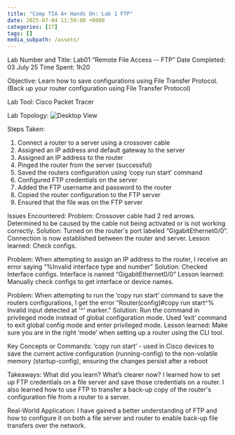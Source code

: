 ```yaml
---
title: "Comp TIA A+ Hands On: Lab 1 FTP"
date: 2025-07-04 11:59:00 +0800
categories: [IT]
tags: []
media_subpath: /assets/
---
```


Lab Number and Title: Lab01 “Remote File Access -- FTP”
Date Completed: 03 July 25
Time Spent: 1h20

Objective: Learn how to save configurations using File Transfer Protocol.
(Back up your router configuration using File Transfer Protocol) 

Lab Tool: Cisco Packet Tracer

Lab Topology:
![Desktop View](/lab01comptiaA+.png)


Steps Taken:
1. Connect a router to a server using a crossover cable
2. Assigned an IP address and default gateway to the server
3. Assigned an IP address to the router
4. Pinged the router from the server (successful)
5. Saved the routers configuration using ‘copy run start’ command
6. Configured FTP credentials on the server
7. Added the FTP username and password to the router
8. Copied the router configuration to the FTP server
9. Ensured that the file was on the FTP server

Issues Encountered:
Problem: Crossover cable had 2 red arrows. Determined to be caused by the cable not being activated or is not working correctly.
Solution: Turned on the router's port labeled “GigabitEthernet0/0”. Connection is now established between the router and server.
Lesson learned: Check configs.

Problem: When attempting to assign an IP address to the router, I receive an error saying “%Invalid interface type and number”
Solution: Checked Interface configs. Interface is named “GigabitEthernet0/0”
Lesson learned: Manually check configs to get interface or device names.

Problem: When attempting to run the ‘copy run start’ command to save the routers configurations, I get the error “Router(config)#copy run start^% Invalid input detected at '^' marker.”
Solution: Run the command in privileged mode instead of global configuration mode. Used ‘exit’ command to exit global config mode and enter privileged mode.
Lesson learned: Make sure you are in the right ‘mode’ when setting up a router using the CLI tool.


Key Concepts or Commands:
‘copy run start’ - used in Cisco devices to save the current active configuration (running-config) to the non-volatile memory (startup-config), ensuring the changes persist after a reboot




Takeaways:
What did you learn? What’s clearer now?
I learned how to set up FTP credentials on a file server and save those credentials on a router. I also learned how to use FTP to transfer a back-up copy of the router's configuration file from a router to a server.




Real-World Application:
I have gained a better understanding of FTP and how to configure it on both a file server and router to enable back-up file transfers over the network.

